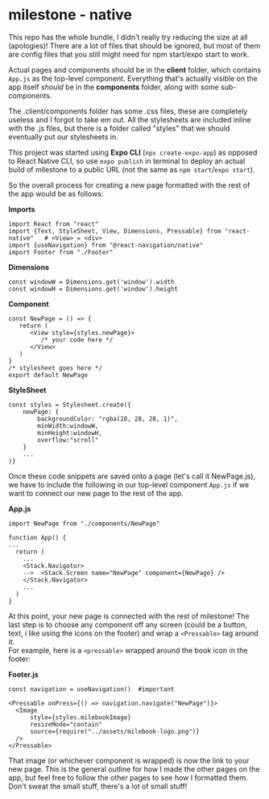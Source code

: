 # milestone - native
This repo has the whole bundle, I didn't really try reducing the size at all (apologies)!
There are a lot of files that should be ignored, but most of them are config files that you still might need for npm start/expo start to work.

Actual pages and components should be in the **client** folder, which contains `App.js` as the top-level component. Everything that's actually visible on the app itself *should* be in the **components** folder, along with some sub-components.

The .client/components folder has some .css files, these are completely useless and I forgot to take em out. All the stylesheets are included inline with the .js files, but there is a folder called "styles" that we should eventually put our stylesheets in.

This project was started using **Expo CLI** (`npx create-expo-app`) as opposed to React Native CLI, so use `expo publish` in terminal to deploy an actual build of milestone to a public URL (not the same as `npm start`/`expo start`).  

So the overall process for creating a new page formatted with the rest of the app would be as follows:  

**Imports**   
```
import React from "react"  
import {Text, StyleSheet, View, Dimensions, Pressable} from "react-native"   # <View> = <div>  
import {useNavigation} from "@react-navigation/native"
import Footer from "./Footer"  
```
**Dimensions**
```
const windowW = Dimensions.get('window').width
const windowH = Dimensions.get('window').height
```
**Component**
```
const NewPage = () => {
   return (
      <View style={styles.newPage}>
         /* your code here */ 
      </View> 
   )
}
/* stylesheet goes here */
export default NewPage
```
**StyleSheet**  
```
const styles = Stylesheet.create({  
    newPage: {
        backgroundColor: "rgba(28, 28, 28, 1)",
        minWidth:windowW,
        minHeight:windowH,
        overflow:"scroll"
    }
    ...
)}
```

Once these code snippets are saved onto a page (let's call it NewPage.js), we have to include the following in our top-level component `App.js` if we want to connect our new page to the rest of the app.  

**App.js**
```
import NewPage from "./components/NewPage"

function App() {
...
  return (
    ...
    <Stack.Navigator>
    -->  <Stack.Screen name="NewPage" component={NewPage} /> 
    </Stack.Navigator>
    ...
  )
}
```
At this point, your new page is connected with the rest of milestone! The last step is to choose any component off any screen (could be a button, text, i like using the icons on the footer) and wrap a `<Pressable>` tag around it.  
For example, here is a `<pressable>` wrapped around the book icon in the footer:

**Footer.js**
```
const navigation = useNavigation()  #important

<Pressable onPress={() => navigation.navigate("NewPage")}>
  <Image
      style={styles.milebookImage}
      resizeMode="contain"
      source={require("../assets/milebook-logo.png")} 
  />
</Pressable>
```

That image (or whichever component is wrapped) is now the link to your new page. This is the general outline for how I made the other pages on the app, but feel free to follow the other pages to see how I formatted them. 
Don't sweat the small stuff, there's a lot of small stuff!
